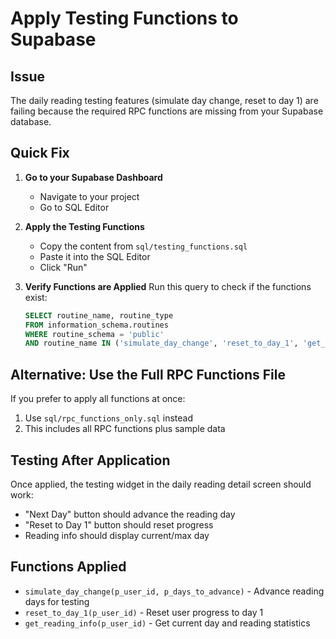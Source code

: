 # Apply Testing Functions to Supabase

## Issue
The daily reading testing features (simulate day change, reset to day 1) are failing because the required RPC functions are missing from your Supabase database.

## Quick Fix

1. **Go to your Supabase Dashboard**
   - Navigate to your project
   - Go to SQL Editor

2. **Apply the Testing Functions**
   - Copy the content from `sql/testing_functions.sql`
   - Paste it into the SQL Editor
   - Click "Run"

3. **Verify Functions are Applied**
   Run this query to check if the functions exist:
   ```sql
   SELECT routine_name, routine_type 
   FROM information_schema.routines 
   WHERE routine_schema = 'public' 
   AND routine_name IN ('simulate_day_change', 'reset_to_day_1', 'get_reading_info');
   ```

## Alternative: Use the Full RPC Functions File

If you prefer to apply all functions at once:
1. Use `sql/rpc_functions_only.sql` instead
2. This includes all RPC functions plus sample data

## Testing After Application

Once applied, the testing widget in the daily reading detail screen should work:
- "Next Day" button should advance the reading day
- "Reset to Day 1" button should reset progress
- Reading info should display current/max day

## Functions Applied

- `simulate_day_change(p_user_id, p_days_to_advance)` - Advance reading days for testing
- `reset_to_day_1(p_user_id)` - Reset user progress to day 1
- `get_reading_info(p_user_id)` - Get current day and reading statistics
